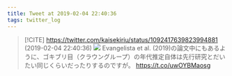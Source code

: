 ```yaml
---
title: Tweet at 2019-02-04 22:40:36
tags: twitter_log
---
```


> [!CITE] https://twitter.com/kaisekiriu/status/1092417639823994881 (2019-02-04 22:40:36)
> ![](https://twitter.com/kaisekiriu/status/1092417639823994881)
> Evangelista et al. (2019)の論文中にもあるように、ゴキブリ目（クラウングループ）の年代推定自体は先行研究とだいたい同じくらいだったりするのですが。
> https://t.co/uwOYBMaosg
